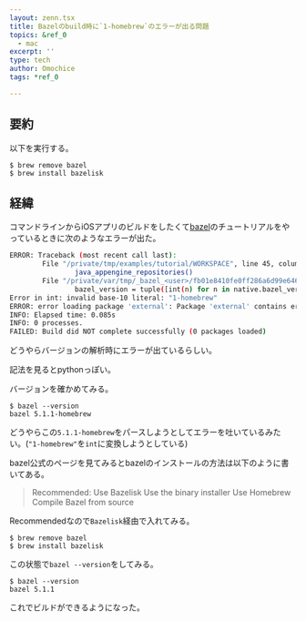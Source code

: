 ```yaml
---
layout: zenn.tsx
title: Bazelのbuild時に`1-homebrew`のエラーが出る問題
topics: &ref_0
  - mac
excerpt: ''
type: tech
author: Omochice
tags: *ref_0

---
```

## 要約

以下を実行する。

```console
$ brew remove bazel
$ brew install bazelisk
```

## 経緯

コマンドラインからiOSアプリのビルドをしたくて[bazel](https://bazel.build)のチュートリアルをやっているときに次のようなエラーが出た。

```sh
ERROR: Traceback (most recent call last):
        File "/private/tmp/examples/tutorial/WORKSPACE", line 45, column 28, in <toplevel>
                java_appengine_repositories()
        File "/private/var/tmp/_bazel_<user>/fb01e8410fe0ff286a6d99e646765849/external/io_bazel_rules_appengine/appengine/java_appengine.bzl", line 321, column 35, in java_appengine_repositories
                bazel_version = tuple([int(n) for n in native.bazel_version.split(".")])
Error in int: invalid base-10 literal: "1-homebrew"
ERROR: error loading package 'external': Package 'external' contains errors
INFO: Elapsed time: 0.085s
INFO: 0 processes.
FAILED: Build did NOT complete successfully (0 packages loaded)
```

どうやらバージョンの解析時にエラーが出ているらしい。

記法を見るとpythonっぽい。

バージョンを確かめてみる。

```console
$ bazel --version
bazel 5.1.1-homebrew
```

どうやらこの`5.1.1-homebrew`をパースしようとしてエラーを吐いているみたい。(`"1-homebrew"`を`int`に変換しようとしている)

bazel公式のページを見てみるとbazelのインストールの方法は以下のように書いてある。

> Recommended: Use Bazelisk
> Use the binary installer
> Use Homebrew
> Compile Bazel from source

Recommendedなので`Bazelisk`経由で入れてみる。

```console
$ brew remove bazel
$ brew install bazelisk
```

この状態で`bazel --version`をしてみる。

```console
$ bazel --version
bazel 5.1.1
```

これでビルドができるようになった。
